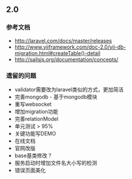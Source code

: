## 2.0

### 参考文档

* http://laravel.com/docs/master/releases
* http://www.yiiframework.com/doc-2.0/yii-db-migration.html#createTable()-detail
* http://sailsjs.org/documentation/concepts/

### 遗留的问题
* validator需要改为laravel类似的方式，更加简洁
* 完善mongodb - 基于mongodb模块
* 重写websocket
* 增加migration功能
* 完善relationModel
* 单元测试 > 95%
* 关键功能写DEMO
* 在线文档
* 官网改版
* base基类修改？
* 服务启动时增加文件名大小写的检测
* 错误页面美化




